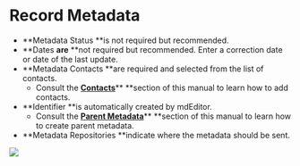 # Record Metadata

* **Metadata Status **is not required but recommended.
* **Dates **are** **not required but recommended. Enter a correction date or date of the last update.
* **Metadata Contacts **are required and selected from the list of contacts. 
  * Consult the [**Contacts**](/contacts.md)** **section of this manual to learn how to add contacts.
* **Identifier  **is automatically created by mdEditor.
  * Consult the [**Parent Metadata**](/record/edit/metadata/parent-metadata.md)** **section of this manual to learn how to create parent metadata.
* **Metadata Repositories **indicate where the metadata should be sent.

![](https://lh4.googleusercontent.com/XTvn3Mx0NGA1JJEsDNtwMp9TY9_ACP6Wa5nzcwm6dCqGNPptj0gJogS9VgV8tJNHNGNJWzGKIOdqNmlW9swTOCS3V7FJLiKaL0s1_Olc0U0jtOx4X6n8DFbprkpJ11nctWP5osas)



